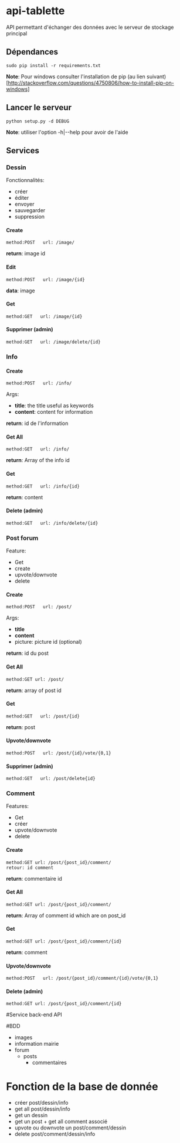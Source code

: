 # api-tablette

API permettant d'échanger des données avec le serveur de stockage principal

## Dépendances

```
sudo pip install -r requirements.txt
```
**Note**: Pour windows consulter l'installation de pip (au lien suivant)[http://stackoverflow.com/questions/4750806/how-to-install-pip-on-windows]

## Lancer le serveur

```
python setup.py -d DEBUG
```
**Note**: utiliser l'option -h|--help pour avoir de l'aide

## Services

### Dessin

Fonctionnalités:
  * créer
  * éditer
  * envoyer
  * sauvegarder
  * suppression

#### Create
```
method:POST   url: /image/
```
**return**: image id

#### Edit
```
method:POST   url: /image/{id}
```
**data**: image

#### Get
```
method:GET   url: /image/{id}
```

#### Supprimer (admin)
```
method:GET   url: /image/delete/{id}
```

### Info

#### Create
```
method:POST   url: /info/
```
Args:
  * **title**: the title useful as keywords
  * **content**: content for information

**return**: id de l'information

#### Get All
```
method:GET   url: /info/
```
**return**: Array of the info id

#### Get
```
method:GET   url: /info/{id}
```
**return**: content

#### Delete (admin)
```
method:GET   url: /info/delete/{id}
```

### Post forum

Feature:
  * Get
  * create
  * upvote/downvote
  * delete

#### Create
```
method:POST   url: /post/
```
Args:
  * **title**
  * **content**
  * picture: picture id (optional)

**return**: id du post

#### Get All
```
method:GET url: /post/
```
**return**: array of post id

#### Get
```
method:GET   url: /post/{id}
```
**return**: post

#### Upvote/downvote
```
method:POST   url: /post/{id}/vote/{0,1}
```

#### Supprimer (admin)
```
method:GET   url: /post/delete{id}
```

### Comment

Features:
  * Get
  * créer
  * upvote/downvote
  * delete

#### Create
```
method:GET url: /post/{post_id}/comment/
retour: id comment
```
**return**: commentaire id

#### Get All
```
method:GET url: /post/{post_id}/comment/
```
**return**: Array of comment id which are on post_id

#### Get
```
method:GET url: /post/{post_id}/comment/{id}
```
**return**: comment

####  Upvote/downvote
```
method:POST   url: /post/{post_id}/comment/{id}/vote/{0,1}
```

#### Delete (admin)
```
method:GET url: /post/{post_id}/comment/{id}
```

#Service back-end API

#BDD

- images
- information mairie
- forum
  - posts
    - commentaires


# Fonction de la base de donnée

- créer post/dessin/info
- get all post/dessin/info
- get un dessin
- get un post + get all comment associé
- upvote ou downvote un post/comment/dessin
- delete post/comment/dessin/info
